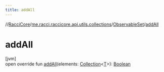 ```yaml
---
title: addAll
---
```

//[RacciCore](../../../index.html)/[me.racci.raccicore.api.utils.collections](../index.html)/[ObservableSet](index.html)/[addAll](add-all.html)



# addAll



[jvm]\
open override fun [addAll](add-all.html)(elements: [Collection](https://kotlinlang.org/api/latest/jvm/stdlib/kotlin.collections/-collection/index.html)&lt;[T](index.html)&gt;): [Boolean](https://kotlinlang.org/api/latest/jvm/stdlib/kotlin/-boolean/index.html)




